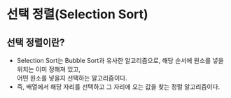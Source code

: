 # 선택 정렬(Selection Sort)


## 선택 정렬이란?
* Selection Sort는 Bubble Sort과 유사한 알고리즘으로, 해당 순서에 원소를 넣을 위치는 이미 정해져 있고,</br> 어떤 원소를 넣을지 선택하는 알고리즘이다.
* 즉, 배열에서 해당 자리를 선택하고 그 자리에 오는 값을 찾는 정렬 알고리즘이다.


